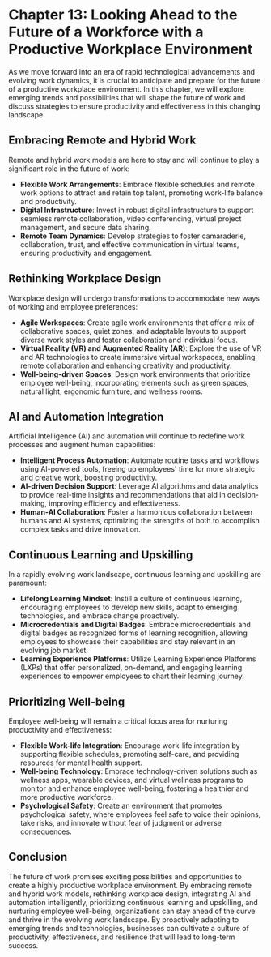 Chapter 13: Looking Ahead to the Future of a Workforce with a Productive Workplace Environment
==============================================================================================

As we move forward into an era of rapid technological advancements and evolving work dynamics, it is crucial to anticipate and prepare for the future of a productive workplace environment. In this chapter, we will explore emerging trends and possibilities that will shape the future of work and discuss strategies to ensure productivity and effectiveness in this changing landscape.

Embracing Remote and Hybrid Work
--------------------------------

Remote and hybrid work models are here to stay and will continue to play a significant role in the future of work:

* **Flexible Work Arrangements**: Embrace flexible schedules and remote work options to attract and retain top talent, promoting work-life balance and productivity.
* **Digital Infrastructure**: Invest in robust digital infrastructure to support seamless remote collaboration, video conferencing, virtual project management, and secure data sharing.
* **Remote Team Dynamics**: Develop strategies to foster camaraderie, collaboration, trust, and effective communication in virtual teams, ensuring productivity and engagement.

Rethinking Workplace Design
---------------------------

Workplace design will undergo transformations to accommodate new ways of working and employee preferences:

* **Agile Workspaces**: Create agile work environments that offer a mix of collaborative spaces, quiet zones, and adaptable layouts to support diverse work styles and foster collaboration and individual focus.
* **Virtual Reality (VR) and Augmented Reality (AR)**: Explore the use of VR and AR technologies to create immersive virtual workspaces, enabling remote collaboration and enhancing creativity and productivity.
* **Well-being-driven Spaces**: Design work environments that prioritize employee well-being, incorporating elements such as green spaces, natural light, ergonomic furniture, and wellness rooms.

AI and Automation Integration
-----------------------------

Artificial Intelligence (AI) and automation will continue to redefine work processes and augment human capabilities:

* **Intelligent Process Automation**: Automate routine tasks and workflows using AI-powered tools, freeing up employees' time for more strategic and creative work, boosting productivity.
* **AI-driven Decision Support**: Leverage AI algorithms and data analytics to provide real-time insights and recommendations that aid in decision-making, improving efficiency and effectiveness.
* **Human-AI Collaboration**: Foster a harmonious collaboration between humans and AI systems, optimizing the strengths of both to accomplish complex tasks and drive innovation.

Continuous Learning and Upskilling
----------------------------------

In a rapidly evolving work landscape, continuous learning and upskilling are paramount:

* **Lifelong Learning Mindset**: Instill a culture of continuous learning, encouraging employees to develop new skills, adapt to emerging technologies, and embrace change proactively.
* **Microcredentials and Digital Badges**: Embrace microcredentials and digital badges as recognized forms of learning recognition, allowing employees to showcase their capabilities and stay relevant in an evolving job market.
* **Learning Experience Platforms**: Utilize Learning Experience Platforms (LXPs) that offer personalized, on-demand, and engaging learning experiences to empower employees to chart their learning journey.

Prioritizing Well-being
-----------------------

Employee well-being will remain a critical focus area for nurturing productivity and effectiveness:

* **Flexible Work-life Integration**: Encourage work-life integration by supporting flexible schedules, promoting self-care, and providing resources for mental health support.
* **Well-being Technology**: Embrace technology-driven solutions such as wellness apps, wearable devices, and virtual wellness programs to monitor and enhance employee well-being, fostering a healthier and more productive workforce.
* **Psychological Safety**: Create an environment that promotes psychological safety, where employees feel safe to voice their opinions, take risks, and innovate without fear of judgment or adverse consequences.

Conclusion
----------

The future of work promises exciting possibilities and opportunities to create a highly productive workplace environment. By embracing remote and hybrid work models, rethinking workplace design, integrating AI and automation intelligently, prioritizing continuous learning and upskilling, and nurturing employee well-being, organizations can stay ahead of the curve and thrive in the evolving work landscape. By proactively adapting to emerging trends and technologies, businesses can cultivate a culture of productivity, effectiveness, and resilience that will lead to long-term success.
